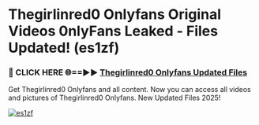 # Thegirlinred0 Onlyfans Original Videos 0nlyFans Leaked - Files Updated! (es1zf)

<h3>🔴 CLICK HERE 🌐==►► <a href="https://tinyurl.com/ehrbuxhb" rel="nofollow">Thegirlinred0 Onlyfans Updated Files</a></h3>

Get Thegirlinred0 Onlyfans and all content. Now you can access all videos and pictures of Thegirlinred0 Onlyfans. New Updated Files 2025!

[![es1zf](https://i.imgur.com/lVYEuWS.gif)](https://tinyurl.com/ehrbuxhb)
